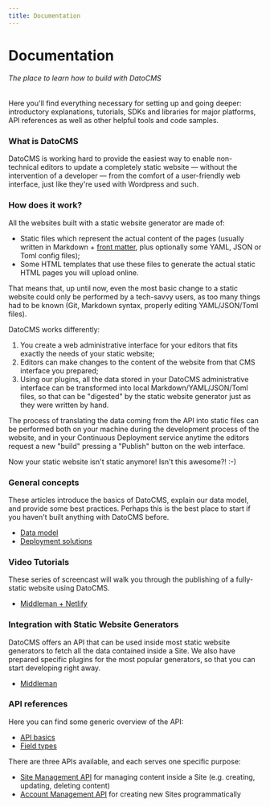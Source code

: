 ```yaml
---
title: Documentation
---
```


# Documentation
###### The place to learn how to build with DatoCMS

Here you'll find everything necessary for setting up and going deeper: introductory explanations, tutorials, SDKs and libraries for major platforms, API references as well as other helpful tools and code samples.

### What is DatoCMS

DatoCMS is working hard to provide the easiest way to enable non-technical editors to update a completely static website — without the intervention of a developer — from the comfort of a user-friendly web interface, just like they're used with Wordpress and such.

### How does it work?

All the websites built with a static website generator are made of:

* Static files which represent the actual content of the pages (usually written in Markdown + [front matter](https://jekyllrb.com/docs/frontmatter/), plus optionally some YAML, JSON or Toml config files);
* Some HTML templates that use these files to generate the actual static HTML pages you will upload online.

That means that, up until now, even the most basic change to a static website could only be performed by a tech-savvy users, as too many things had to be known (Git, Markdown syntax, properly editing YAML/JSON/Toml files).

DatoCMS works differently:

1. You create a web administrative interface for your editors that fits exactly the needs of your static website;
2. Editors can make changes to the content of the website from that CMS interface you prepared;
3. Using our plugins, all the data stored in your DatoCMS administrative interface can be transformed into local Markdown/YAML/JSON/Toml files, so that can be "digested" by the static website generator just as they were written by hand.

The process of translating the data coming from the API into static files can be performed both on your machine during the development process of the website, and in your Continuous Deployment service anytime the editors request a new "build" pressing a "Publish" button on the web interface.

Now your static website isn't static anymore! Isn't this awesome?! :-) 

### General concepts

These articles introduce the basics of DatoCMS, explain our data model, and provide some best practices. Perhaps this is the best place to start if you haven't built anything with DatoCMS before.

* [Data model](/docs/concepts/data-model/)
* [Deployment solutions](/docs/concepts/deployment/)

### Video Tutorials

These series of screencast will walk you through the publishing of a fully-static website using DatoCMS.

* [Middleman + Netlify](/docs/tutorials/middleman_netlify/)

### Integration with Static Website Generators

DatoCMS offers an API that can be used inside most static website generators to fetch all the data contained inside a Site. We also have prepared specific plugins for the most popular generators, so that you can start developing right away.

* [Middleman](/docs/ssg/middleman/)

### API references

Here you can find some generic overview of the API:

* [API basics](/docs/concepts/api-basics/)
* [Field types](/docs/concepts/field-types/)

There are three APIs available, and each serves one specific purpose:

* [Site Management API](/docs/api/sma/) for managing content inside a Site (e.g. creating, updating, deleting content)
* [Account Management API](/docs/api/ama/) for creating new Sites programmatically
